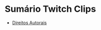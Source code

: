 # Sumário Twitch Clips

- [Direitos Autorais](https://github.com/Light-Connect/Documentacao/blob/main/Twitch%20Clips/DireitosAutorais.md)
